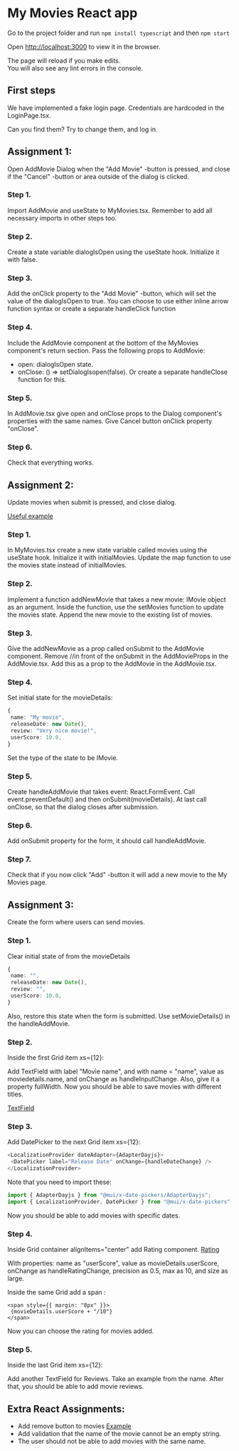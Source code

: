 # My Movies React app

Go to the project folder and run 
`npm install typescript`
and then
`npm start`

Open [http://localhost:3000](http://localhost:3000) to view it in the browser.

The page will reload if you make edits.\
You will also see any lint errors in the console.

## First steps
We have implemented a fake login page. Credentials are hardcoded in the LoginPage.tsx.

Can you find them? Try to change them, and log in.


## Assignment 1:
Open AddMovie Dialog when the "Add Movie" -button is pressed, and close if the "Cancel" -button or area outside of the dialog is clicked.

### Step 1. 
Import AddMovie and useState to MyMovies.tsx. Remember to add all necessary imports in other steps too.

### Step 2. 
Create a state variable dialogIsOpen using the useState hook. Initialize it with false.

### Step 3. 
Add the onClick property to the "Add Movie" -button, which will set the value of the dialogIsOpen to true. You can choose to use either inline arrow function syntax or create a separate handleClick function

### Step 4. 
Include the AddMovie component at the bottom of the MyMovies component's return section. Pass the following props to AddMovie:
 - open: dialogIsOpen state.
 - onClose: () => setDialogIsopen(false). Or create a separate handleClose function for this.

### Step 5. 
In AddMovie.tsx give open and onClose props to the Dialog component's properties with the same names. Give Cancel button onClick property "onClose".
 
### Step 6. 
Check that everything works.

## Assignment 2:
Update movies when submit is pressed, and close dialog. 

[Useful example](https://react.dev/learn/updating-arrays-in-state#adding-to-an-array)

### Step 1. 
In MyMovies.tsx create a new state variable called movies using the useState hook. Initialize it with initialMovies. Update the map function to use the movies state instead of initialMovies.

### Step 2. 
Implement a function addNewMovie that takes a new movie: IMovie object as an argument. Inside the function, use the setMovies function to update the movies state. Append the new movie to the existing list of movies.

### Step 3. 
Give the addNewMovie as a prop called onSubmit to the AddMovie component. Remove //in front of the onSubmit in the AddMovieProps in the AddMovie.tsx. Add this as a prop to the AddMovie in the AddMovie.tsx.

### Step 4. 
Set initial state for the movieDetails:
```typescript
{
 name: "My movie",
 releaseDate: new Date(),
 review: "Very nice movie!",
 userScore: 10.0,
}
```
Set the type of the state to be IMovie.

### Step 5. 
Create handleAddMovie that takes event: React.FormEvent<HTMLFormElement>. Call event.preventDefault() and then onSubmit(movieDetails). At last call onClose, so that the dialog closes after submission. 

### Step 6. 
Add onSubmit property for the form, it should call handleAddMovie.

### Step 7. 
Check that if you now click "Add" -button it will add a new movie to the My Movies page.

## Assignment 3:
Create the form where users can send movies.

### Step 1. 
Clear initial state of from the movieDetails
```typescript
{
 name: "",
 releaseDate: new Date(),
 review: "",
 userScore: 10.0,
}
```
Also, restore this state when the form is submitted. Use setMovieDetails() in the handleAddMovie.

### Step 2. 
Inside the first Grid item xs={12}: 

Add TextField with label "Movie name", and with name = "name", value as moviedetails.name, and onChange as handleInputChange. Also, give it a property fullWidth. Now you should be able to save movies with different titles.

[TextField](https://mui.com/material-ui/react-text-field/)

### Step 3. 
Add DatePicker to the next Grid item xs={12}:
```typescript
<LocalizationProvider dateAdapter={AdapterDayjs}>
 <DatePicker label="Release Date" onChange={handleDateChange} />
</LocalizationProvider>
```
Note that you need to import these: 
```typescript
import { AdapterDayjs } from "@mui/x-date-pickers/AdapterDayjs";
import { LocalizationProvider, DatePicker } from "@mui/x-date-pickers";
```
Now you should be able to add movies with specific dates.

### Step 4. 
Inside Grid container alignItems="center" add Rating component. [Rating](https://mui.com/material-ui/react-rating/)

With properties: name as "userScore", value as movieDetails.userScore, onChange as handleRatingChange, precision as 0.5, max as 10, and size as large. 

Inside the same Grid add a span :
```
<span style={{ margin: "8px" }}>
 {movieDetails.userScore + "/10"}
</span>
```
Now you can choose the rating for movies added.

### Step 5. 
Inside the last Grid item xs={12}:

Add another TextField for Reviews. Take an example from the name. After that, you should be able to add movie reviews.

## Extra React Assignments:
- Add remove button to movies [Example](https://react.dev/learn/updating-arrays-in-state#removing-from-an-array)
- Add validation that the name of the movie cannot be an empty string.
- The user should not be able to add movies with the same name.
